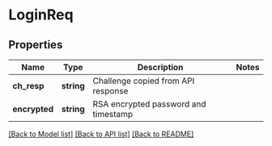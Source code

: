 # LoginReq

## Properties
Name | Type | Description | Notes
------------ | ------------- | ------------- | -------------
**ch_resp** | **string** | Challenge copied from API response | 
**encrypted** | **string** | RSA encrypted password and timestamp | 

[[Back to Model list]](../README.md#documentation-for-models) [[Back to API list]](../README.md#documentation-for-api-endpoints) [[Back to README]](../README.md)


